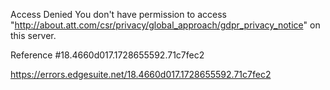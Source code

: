 Access Denied
You don't have permission to access "http://about.att.com/csr/privacy/global_approach/gdpr_privacy_notice" on this server.

Reference #18.4660d017.1728655592.71c7fec2

https://errors.edgesuite.net/18.4660d017.1728655592.71c7fec2